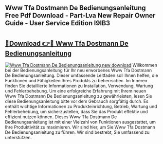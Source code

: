 ## Www Tfa Dostmann De Bedienungsanleitung Free Pdf Download - Part-Lva New Repair Owner Guide - User Service Edition I9lB3

# <h2><a href="http://df5ph6.blite.top/?on=Www+Tfa+Dostmann+De+Bedienungsanleitung">🔗Download 👉🔴 Www Tfa Dostmann De Bedienungsanleitung</a></h2>

[![Www Tfa Dostmann De Bedienungsanleitung new download](https://i.imgur.com/lujVjoI.png)](http://df5ph6.blite.top/?on=Www+Tfa+Dostmann+De+Bedienungsanleitung)
Willkommen bei der Bedienungsanleitung für Ihr neu erworbenes Www Tfa Dostmann De Bedienungsanleitung. Dieser umfassende Leitfaden soll Ihnen helfen, die Funktionen und Fähigkeiten Ihres Produkts zu beherrschen. Im Inneren finden Sie detaillierte Informationen zu Installation, Verwendung, Wartung und Fehlerbehebung. Um eine erfolgreiche Erfahrung mit Ihrem neuen Www Tfa Dostmann De Bedienungsanleitung zu gewährleisten, lesen Sie diese Bedienungsanleitung bitte vor dem Gebrauch sorgfältig durch. Es enthält wichtige Informationen zu Produkteinrichtung, Betrieb, Wartung und Fehlerbehebung, um sicherzustellen, dass Sie das Produkt effektiv und effizient nutzen können. Dieses Www Tfa Dostmann De Bedienungsanleitung ist mit einer Vielzahl von Funktionen ausgestattet, um Ihre Produktivität zu maximieren. Wir sind hier, um Sie Www Tfa Dostmann De Bedienungsanleitung zu führen. Wir sind bestrebt, Sie umfassend zu unterstützen.

